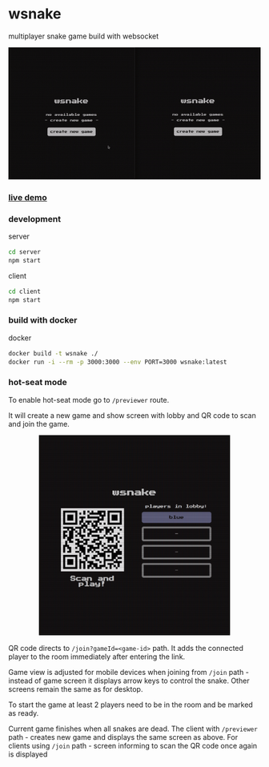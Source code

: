 # wsnake

multiplayer snake game build with websocket

<p align="center">
  <img src="docs/wsnake.gif" />
</p>

### [live demo](https://wsnake.herokuapp.com/)

### development

server

```sh
cd server
npm start
```

client

```sh
cd client
npm start
```

### build with docker

docker

```sh
docker build -t wsnake ./
docker run -i --rm -p 3000:3000 --env PORT=3000 wsnake:latest
```

### hot-seat mode

To enable hot-seat mode go to `/previewer` route.

It will create a new game and show screen with lobby and QR code to scan and join the game.

<p align="center">
  <img height="400px" src="docs/hot-seat.png" />
</p>

QR code directs to `/join?gameId=<game-id>` path. It adds the connected player to the room immediately after entering the link.

Game view is adjusted for mobile devices when joining from `/join` path - instead of game screen it displays arrow keys to control the snake. Other screens remain the same as for desktop.

To start the game at least 2 players need to be in the room and be marked as ready.

Current game finishes when all snakes are dead. The client with `/previewer` path - creates new game and displays the same screen as above. For clients using `/join` path - screen informing to scan the QR code once again is displayed
